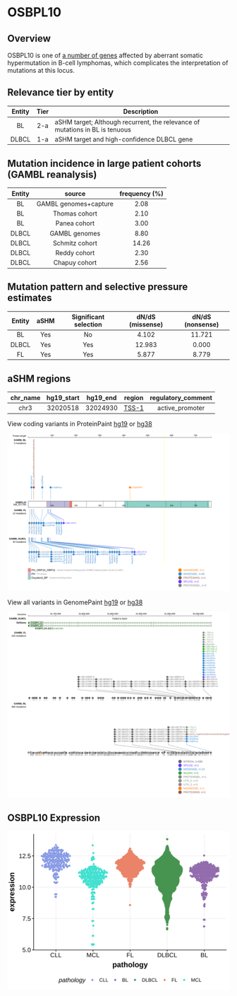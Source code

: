 # OSBPL10
## Overview
OSBPL10 is one of [a number of genes](https://github.com/morinlab/LLMPP/wiki/ashm) affected by aberrant somatic hypermutation in B-cell lymphomas, which complicates the interpretation of mutations at this locus.

## Relevance tier by entity

|Entity|Tier|Description                           |
|:------:|:----:|--------------------------------------|
|BL    |2-a | aSHM target; Although recurrent, the relevance of mutations in BL is tenuous |
|DLBCL |1-a | aSHM target and high-confidence DLBCL gene            |

## Mutation incidence in large patient cohorts (GAMBL reanalysis)

|Entity|source               |frequency (%)|
|:------:|:---------------------:|:-------------:|
|BL    |GAMBL genomes+capture| 2.08        |
|BL    |Thomas cohort        | 2.10        |
|BL    |Panea cohort         | 3.00        |
|DLBCL |GAMBL genomes        | 8.80        |
|DLBCL |Schmitz cohort       |14.26        |
|DLBCL |Reddy cohort         | 2.30        |
|DLBCL |Chapuy cohort        | 2.56        |

## Mutation pattern and selective pressure estimates

|Entity|aSHM|Significant selection|dN/dS (missense)|dN/dS (nonsense)|
|:------:|:----:|:---------------------:|:----------------:|:----------------:|
|BL    |Yes |No                   | 4.102          |11.721          |
|DLBCL |Yes |Yes                  |12.983          | 0.000          |
|FL    |Yes |Yes                  | 5.877          | 8.779          |

## aSHM regions

|chr_name|hg19_start|hg19_end|region                                                                                     |regulatory_comment|
|:--------:|:----------:|:--------:|:-------------------------------------------------------------------------------------------:|:------------------:|
|chr3    |32020518  |32024930|[TSS-1](https://genome.ucsc.edu/s/rdmorin/GAMBL%20hg19?position=chr3%3A32020518%2D32024930)|active_promoter   |


View coding variants in ProteinPaint [hg19](https://morinlab.github.io/LLMPP/GAMBL/OSBPL10_protein.html)  or [hg38](https://morinlab.github.io/LLMPP/GAMBL/OSBPL10_protein_hg38.html)

![image](images/proteinpaint/OSBPL10_NM_017784.svg)

View all variants in GenomePaint [hg19](https://morinlab.github.io/LLMPP/GAMBL/OSBPL10.html)  or [hg38](https://morinlab.github.io/LLMPP/GAMBL/OSBPL10_hg38.html)

![image](images/proteinpaint/OSBPL10.svg)
## OSBPL10 Expression
![image](images/gene_expression/OSBPL10_by_pathology.svg)
